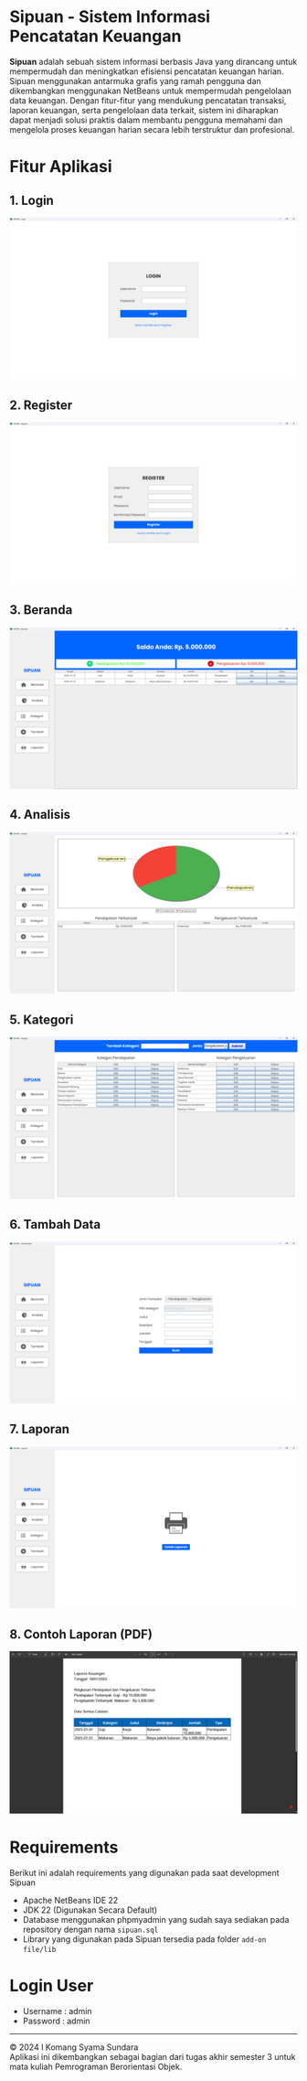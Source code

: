 # Sipuan - Sistem Informasi Pencatatan Keuangan

**Sipuan** adalah sebuah sistem informasi berbasis Java yang dirancang untuk mempermudah dan meningkatkan efisiensi pencatatan keuangan harian. Sipuan menggunakan antarmuka grafis yang ramah pengguna dan dikembangkan menggunakan NetBeans untuk mempermudah pengelolaan data keuangan. Dengan fitur-fitur yang mendukung pencatatan transaksi, laporan keuangan, serta pengelolaan data terkait, sistem ini diharapkan dapat menjadi solusi praktis dalam membantu pengguna memahami dan mengelola proses keuangan harian secara lebih terstruktur dan profesional.

# Fitur Aplikasi

## 1. Login
![image alt](https://github.com/mangsyama/Sipuan/blob/a026f1781c8963b38e5083e4bb9e445636a40b05/add-on%20file/img%20documentation/login.png)
## 2. Register
![image alt](https://github.com/mangsyama/Sipuan/blob/a026f1781c8963b38e5083e4bb9e445636a40b05/add-on%20file/img%20documentation/register.png)
## 3. Beranda
![image alt](https://github.com/mangsyama/Sipuan/blob/a026f1781c8963b38e5083e4bb9e445636a40b05/add-on%20file/img%20documentation/beranda.png)
## 4. Analisis
![image alt](https://github.com/mangsyama/Sipuan/blob/a026f1781c8963b38e5083e4bb9e445636a40b05/add-on%20file/img%20documentation/analisis.png)
## 5. Kategori
![image alt](https://github.com/mangsyama/Sipuan/blob/a026f1781c8963b38e5083e4bb9e445636a40b05/add-on%20file/img%20documentation/kategori.png)
## 6. Tambah Data
![image alt](https://github.com/mangsyama/Sipuan/blob/a026f1781c8963b38e5083e4bb9e445636a40b05/add-on%20file/img%20documentation/tambah%20data.png)
## 7. Laporan
![image alt](https://github.com/mangsyama/Sipuan/blob/a026f1781c8963b38e5083e4bb9e445636a40b05/add-on%20file/img%20documentation/laporan.png)
## 8. Contoh Laporan (PDF)
![image alt](https://github.com/mangsyama/Sipuan/blob/a026f1781c8963b38e5083e4bb9e445636a40b05/add-on%20file/img%20documentation/contoh%20laporan.png)

# Requirements
Berikut ini adalah requirements yang digunakan pada saat development Sipuan
- Apache NetBeans IDE 22
- JDK 22 (Digunakan Secara Default)
- Database menggunakan phpmyadmin yang sudah saya sediakan pada repository dengan nama `sipuan.sql`
- Library yang digunakan pada Sipuan tersedia pada folder `add-on file/lib`

# Login User
- Username : admin
- Password : admin

---

© 2024 I Komang Syama Sundara  
Aplikasi ini dikembangkan sebagai bagian dari tugas akhir semester 3 untuk mata kuliah Pemrograman Berorientasi Objek.
